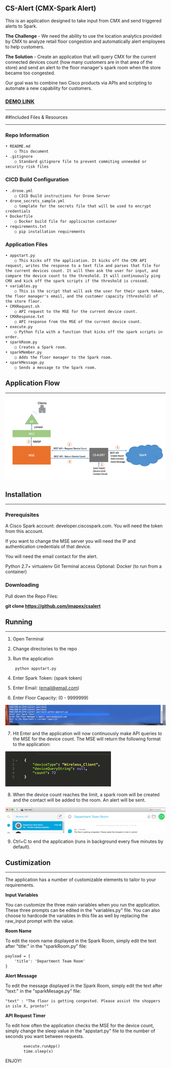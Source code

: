 ## CS-Alert (CMX-Spark Alert)
This is an application designed to take input from CMX and send triggered alerts to Spark.

**The Challenge** - We need the ability to use the location analytics provided by CMX to analyze retail floor congestion and automatically alert employees to help customers.

**The Solution** - Create an application that will query CMX for the current connected devices count (how many customers are in that area of the store) and send an alert to the floor manager's spark room when the store became too congested.

Our goal was to combine two Cisco products via APIs and scripting to automate a new capability for customers.

### [DEMO LINK](https://www.youtube.com/watch?v=sFghP0lqdv4 "DEMO")
__________________________________________________________________________________________________




##Included Files & Resources
__________________________________________________________________________________________________

### Repo Information
    • README.md
		○ This document
	• .gitignore
		○ Standard gitignore file to prevent commiting unneeded or security risk files
        
### CICD Build Configuration	
    • .drone.yml
		○ CICD Build instructions for Drone Server
	• drone_secrets_sample.yml
		○ template for the secrets file that will be used to encrypt credentials
	• Dockerfile
		○ Docker build file for applicaiton container
	• requirements.txt
		○ pip installation requirements
        
### Application Files	
    • appstart.py
		○ This kicks off the application. It kicks off the CMX API request, writes the response to a text file and parses that file for the current devices count. It will then ask the user for input, and compare the device count to the threshold. It will continuously ping CMX and kick off the spark scripts if the threshold is crossed.
	• variables.py
		○ This is the script that will ask the user for their spark token, the floor manager's email, and the customer capacity (threshold) of the store floor.
	• CMXRequest.sh
		○ API request to the MSE for the current device count.
	• CMXResponse.txt
		○ API response from the MSE of the current device count.
	• execute.py
		○ Python file with a function that kicks off the spark scripts in order.
	• sparkRoom.py
		○ Creates a Spark room.
	• sparkMember.py
		○ Adds the floor manager to the Spark room.
	• sparkMessage.py
		○ Sends a message to the Spark room.


##  Application Flow
__________________________________________________________________________________________________

![app flow](https://github.com/paullewi/csalert/blob/master/Screen%20Shot%202016-10-25%20at%2011.25.52%20AM.png)



##  Installation
__________________________________________________________________________________________________

### Prerequisites

A Cisco Spark account: developer.ciscospark.com. You will need the token from this account.

If you want to change the MSE server you will need the IP and authentication credentials of that device. 

You will need the email contact for the alert. 

Python 2.7+
virtualenv
Git
Terminal access
Optional: Docker (to run from a container)

### Downloading

Pull down the Repo Files:
    
**git clone https://github.com/imapex/csalert**
    

## Running
__________________________________________________________________________________________________

1) Open Terminal
2) Change directories to the repo
3) Run the application

    	python appstart.py
4) Enter Spark Token: (spark token)
5) Enter Email: (email@email.com)
6) Enter Floor Capacity: (0 - 9999999)


![variables](https://github.com/paullewi/csalert/blob/master/Screen%20Shot%202016-10-25%20at%2011.51.31%20AM.png)

7) Hit Enter and the application will now continuously make API queries to the MSE for the device count. The MSE will return the following format to the application:

![request](https://github.com/paullewi/csalert/blob/master/Screen%20Shot%202016-10-25%20at%2011.56.03%20AM.png)

8) When the device count reaches the limit, a spark room will be created and the contact will be added to the room. An alert will be sent. 

![spark output](https://github.com/paullewi/csalert/blob/master/Screen%20Shot%202016-10-25%20at%2011.56.59%20AM.png)

9) Ctrl+C to end the application (runs in background every five minutes by default). 

## Custimization
__________________________________________________________________________________________________

The application has a number of customizable elements to tailor to your requirements. 

**Input Variables**

You can customize the three main variables when you run the application. These three prompts can be edited in the "variables.py" file. You can also choose to hardcode the variables in this file as well by replacing the raw_input prompt with the value. 

**Room Name**

To edit the room name displayed in the Spark Room, simply edit the text after "title:" in the "sparkRoom.py" file:

    payload = {
        'title': 'Department Team Room'
    }

**Alert Message**

To edit the message displayed in the Spark Room, simply edit the text after "text:" in the "sparkMesage.py" file:

	"text" : "The floor is getting congested. Please assist the shoppers in isle X, pronto!"
    
**API Request Timer**

To edit how often the application checks the MSE for the device count, simply change the sleep value in the "appstart.py" file to the number of seconds you want between requests. 

            execute.runApp()
            time.sleep(x)


ENJOY!




